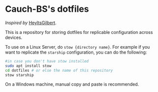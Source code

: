 # Cauch-BS's dotfiles

*Inspired by* [HeyItsGilbert](https://github.com/HeyItsGilbert/dotfiles). 

This is a repository for storing dotfiles for replicable configuration across devices. 

To use on a Linux Server, do `stow {directory name}`. For example if you want to replicate the `starship` configuration, you can do the following:

```bash
#in case you don't have stow installed
sudo apt install stow
cd dotfiles # or else the name of this repository
stow starship
```

On a Windows machine, manual copy and paste is recommended. 